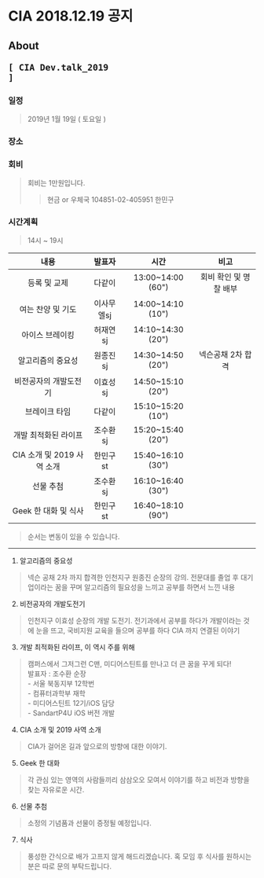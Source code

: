 # CIA 2018.12.19 공지

## About <pre><code>[ CIA Dev.talk_2019 ]</code></pre>

### 일정
> 2019년 1월 19일 ( 토요일 )

### 장소
> 

### 회비
> 회비는 1만원입니다.
>> 현금 or 우체국 104851-02-405951 한민구

### 시간계획
> 14시 ~ 19시

|  <center>내용</center> |  <center>발표자</center> |  <center>시간</center> |  <center>비고</center>
|:--------:|:--------:|:--------:|:--------:|
| 등록 및 교제 | 다같이 | 13:00~14:00 (60")|회비 확인 및 명찰 배부|
| 여는 찬양 및 기도 | 이사무엘sj | 14:00~14:10 (10") | |
| 아이스 브레이킹 | 허재연sj | 14:10~14:30 (20") | |
| 알고리즘의 중요성 | 원종진sj | 14:30~14:50 (20") | 넥슨공채 2차 합격 |
| 비전공자의 개발도전기 | 이효성sj | 14:50~15:10 (20") |  |
| 브레이크 타임 | 다같이 | 15:10~15:20 (10") | |
| 개발 최적화된 라이프 | 조수환sj | 15:20~15:40 (20") |  |
| CIA 소개 및 2019 사역 소개 | 한민구st | 15:40~16:10 (30") | |
| 선물 추첨 | 조수환sj | 16:10~16:40 (30") | |
| Geek 한 대화 및 식사 | 한민구st | 16:40~18:10 (90") | |

> 순서는 변동이 있을 수 있습니다.

<hr>

1. 알고리즘의 중요성
> 넥슨 공채 2차 까지 합격한 인천지구 원종진 순장의 강의.
> 전문대를 졸업 후 대기업이라는 꿈을 꾸며 알고리즘의 필요성을 느끼고 공부를 하면서 느낀 내용

2. 비전공자의 개발도전기
> 인천지구 이효성 순장의 개발 도전기. 전기과에서 공부를 하다가 개발이라는 것에 눈을 뜨고, 국비지원 교육을 들으며 공부를 하다 CIA 까지 연결된 이야기

3. 개발 최적화된 라이프, 이 역시 주를 위해
> 캠퍼스에서 그저그런 C맨, 미디어스틴트를 만나고 더 큰 꿈을 꾸게 되다!  
> 발표자 : 조수환 순장  
    - 서울 북동지부 12학번  
    - 컴퓨터과학부 재학  
    - 미디어스틴트 12기/iOS 담당  
    - SandartP4U iOS 버전 개발

4. CIA 소개 및 2019 사역 소개
> CIA가 걸어온 길과 앞으로의 방향에 대한 이야기.

5. Geek 한 대화
> 각 관심 있는 영역의 사람들끼리 삼삼오오 모여서 이야기를 하고 비전과 방향을 찾는 자유로운 시간.

6. 선물 추첨
> 소정의 기념품과 선물이 증정될 예정입니다.

7. 식사
> 풍성한 간식으로 배가 고프지 않게 해드리겠습니다. 혹 모임 후 식사를 원하시는 분은 따로 문의 부탁드립니다.
